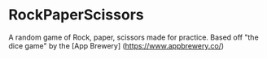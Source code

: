# RockPaperScissors
A random game of Rock, paper, scissors made for practice.
Based off "the dice game" by the [App Brewery] (https://www.appbrewery.co/)
